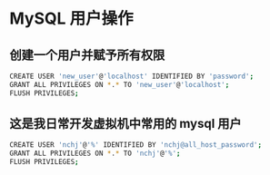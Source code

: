 # MySQL 用户操作

## 创建一个用户并赋予所有权限

```bash
CREATE USER 'new_user'@'localhost' IDENTIFIED BY 'password';
GRANT ALL PRIVILEGES ON *.* TO 'new_user'@'localhost';
FLUSH PRIVILEGES;
```

## 这是我日常开发虚拟机中常用的 mysql 用户

```bash
CREATE USER 'nchj'@'%' IDENTIFIED BY 'nchj@all_host_password';
GRANT ALL PRIVILEGES ON *.* TO 'nchj'@'%';
FLUSH PRIVILEGES;
```
